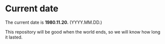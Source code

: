 # Current date

The current date is **1980.11.20.** (YYYY.MM.DD.)

This repository will be good when the world ends, so we will know how long it lasted.